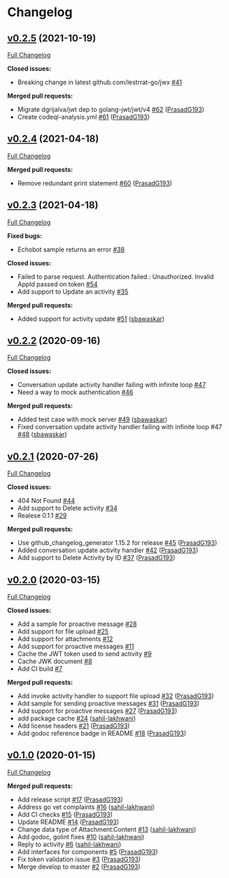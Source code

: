 # Changelog

## [v0.2.5](https://github.com/apaliavy/msbotbuilder-go/tree/v0.2.5) (2021-10-19)

[Full Changelog](https://github.com/apaliavy/msbotbuilder-go/compare/v0.2.4...v0.2.5)

**Closed issues:**

- Breaking change in latest github.com/lestrrat-go/jwx [\#41](https://github.com/apaliavy/msbotbuilder-go/issues/41)

**Merged pull requests:**

- Migrate dgrijalva/jwt dep to golang-jwt/jwt/v4 [\#62](https://github.com/apaliavy/msbotbuilder-go/pull/62) ([PrasadG193](https://github.com/PrasadG193))
- Create codeql-analysis.yml [\#61](https://github.com/apaliavy/msbotbuilder-go/pull/61) ([PrasadG193](https://github.com/PrasadG193))

## [v0.2.4](https://github.com/apaliavy/msbotbuilder-go/tree/v0.2.4) (2021-04-18)

[Full Changelog](https://github.com/apaliavy/msbotbuilder-go/compare/v0.2.3...v0.2.4)

**Merged pull requests:**

- Remove redundant print statement [\#60](https://github.com/apaliavy/msbotbuilder-go/pull/60) ([PrasadG193](https://github.com/PrasadG193))

## [v0.2.3](https://github.com/apaliavy/msbotbuilder-go/tree/v0.2.3) (2021-04-18)

[Full Changelog](https://github.com/apaliavy/msbotbuilder-go/compare/v0.2.2...v0.2.3)

**Fixed bugs:**

- Echobot sample returns an error [\#38](https://github.com/apaliavy/msbotbuilder-go/issues/38)

**Closed issues:**

- Failed to parse request. Authentication failed.: Unauthorized. Invalid AppId passed on token [\#54](https://github.com/apaliavy/msbotbuilder-go/issues/54)
- Add support to Update an activity [\#35](https://github.com/apaliavy/msbotbuilder-go/issues/35)

**Merged pull requests:**

- Added support for activity update [\#51](https://github.com/apaliavy/msbotbuilder-go/pull/51) ([sbawaskar](https://github.com/sbawaskar))

## [v0.2.2](https://github.com/apaliavy/msbotbuilder-go/tree/v0.2.2) (2020-09-16)

[Full Changelog](https://github.com/apaliavy/msbotbuilder-go/compare/v0.2.1...v0.2.2)

**Closed issues:**

- Conversation update activity handler failing with infinite loop [\#47](https://github.com/apaliavy/msbotbuilder-go/issues/47)
- Need a way to mock authentication [\#46](https://github.com/apaliavy/msbotbuilder-go/issues/46)

**Merged pull requests:**

- Added test case with mock server [\#49](https://github.com/apaliavy/msbotbuilder-go/pull/49) ([sbawaskar](https://github.com/sbawaskar))
- Fixed conversation update activity handler failing with infinite loop \#47 [\#48](https://github.com/apaliavy/msbotbuilder-go/pull/48) ([sbawaskar](https://github.com/sbawaskar))

## [v0.2.1](https://github.com/apaliavy/msbotbuilder-go/tree/v0.2.1) (2020-07-26)

[Full Changelog](https://github.com/apaliavy/msbotbuilder-go/compare/v0.2.0...v0.2.1)

**Closed issues:**

- 404 Not Found [\#44](https://github.com/apaliavy/msbotbuilder-go/issues/44)
- Add support to Delete activity [\#34](https://github.com/apaliavy/msbotbuilder-go/issues/34)
- Realese 0.1.1 [\#29](https://github.com/apaliavy/msbotbuilder-go/issues/29)

**Merged pull requests:**

- Use github\_changelog\_generator 1.15.2 for release [\#45](https://github.com/apaliavy/msbotbuilder-go/pull/45) ([PrasadG193](https://github.com/PrasadG193))
- Added conversation update activity handler [\#42](https://github.com/apaliavy/msbotbuilder-go/pull/42) ([PrasadG193](https://github.com/PrasadG193))
- Add support to Delete Activity by ID [\#37](https://github.com/apaliavy/msbotbuilder-go/pull/37) ([PrasadG193](https://github.com/PrasadG193))

## [v0.2.0](https://github.com/apaliavy/msbotbuilder-go/tree/v0.2.0) (2020-03-15)

[Full Changelog](https://github.com/apaliavy/msbotbuilder-go/compare/v0.1.0...v0.2.0)

**Closed issues:**

- Add a sample for proactive message [\#28](https://github.com/apaliavy/msbotbuilder-go/issues/28)
- Add support for file upload [\#25](https://github.com/apaliavy/msbotbuilder-go/issues/25)
- Add support for attachments [\#12](https://github.com/apaliavy/msbotbuilder-go/issues/12)
- Add support for proactive messages [\#11](https://github.com/apaliavy/msbotbuilder-go/issues/11)
- Cache the JWT token used to send activity [\#9](https://github.com/apaliavy/msbotbuilder-go/issues/9)
- Cache JWK document [\#8](https://github.com/apaliavy/msbotbuilder-go/issues/8)
- Add CI build [\#7](https://github.com/apaliavy/msbotbuilder-go/issues/7)

**Merged pull requests:**

- Add invoke activity handler to support file upload [\#32](https://github.com/apaliavy/msbotbuilder-go/pull/32) ([PrasadG193](https://github.com/PrasadG193))
- Add sample for sending proactive messages [\#31](https://github.com/apaliavy/msbotbuilder-go/pull/31) ([PrasadG193](https://github.com/PrasadG193))
- Add support for proactive messages [\#27](https://github.com/apaliavy/msbotbuilder-go/pull/27) ([PrasadG193](https://github.com/PrasadG193))
- add package cache [\#24](https://github.com/apaliavy/msbotbuilder-go/pull/24) ([sahil-lakhwani](https://github.com/sahil-lakhwani))
- Add license headers [\#21](https://github.com/apaliavy/msbotbuilder-go/pull/21) ([PrasadG193](https://github.com/PrasadG193))
- Add godoc reference badge in README [\#18](https://github.com/apaliavy/msbotbuilder-go/pull/18) ([PrasadG193](https://github.com/PrasadG193))

## [v0.1.0](https://github.com/apaliavy/msbotbuilder-go/tree/v0.1.0) (2020-01-15)

[Full Changelog](https://github.com/apaliavy/msbotbuilder-go/compare/d2be6786149857b350c968db943256a460bd8487...v0.1.0)

**Merged pull requests:**

- Add release script [\#17](https://github.com/apaliavy/msbotbuilder-go/pull/17) ([PrasadG193](https://github.com/PrasadG193))
- Address go vet complaints [\#16](https://github.com/apaliavy/msbotbuilder-go/pull/16) ([sahil-lakhwani](https://github.com/sahil-lakhwani))
- Add CI checks [\#15](https://github.com/apaliavy/msbotbuilder-go/pull/15) ([PrasadG193](https://github.com/PrasadG193))
- Update README [\#14](https://github.com/apaliavy/msbotbuilder-go/pull/14) ([PrasadG193](https://github.com/PrasadG193))
- Change data type of Attachment.Content [\#13](https://github.com/apaliavy/msbotbuilder-go/pull/13) ([sahil-lakhwani](https://github.com/sahil-lakhwani))
- Add godoc, golint fixes [\#10](https://github.com/apaliavy/msbotbuilder-go/pull/10) ([sahil-lakhwani](https://github.com/sahil-lakhwani))
- Reply to activity [\#6](https://github.com/apaliavy/msbotbuilder-go/pull/6) ([sahil-lakhwani](https://github.com/sahil-lakhwani))
- Add interfaces for components [\#5](https://github.com/apaliavy/msbotbuilder-go/pull/5) ([PrasadG193](https://github.com/PrasadG193))
- Fix token validation issue [\#3](https://github.com/apaliavy/msbotbuilder-go/pull/3) ([PrasadG193](https://github.com/PrasadG193))
- Merge develop to master [\#2](https://github.com/apaliavy/msbotbuilder-go/pull/2) ([PrasadG193](https://github.com/PrasadG193))



